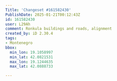 ```yaml
---
Title: 'Changeset #161582430'
PublishDate: 2025-01-21T00:12:43Z
id: 161582430
user: L29Ah
comment: Ronkula buildings and roads, alignment
created_by: iD 2.30.4
tags:
- Montenegro
bbox:
  min_lon: 19.1058997
  min_lat: 42.0821531
  max_lon: 19.1244635
  max_lat: 42.0888733

---
```


